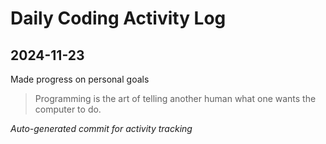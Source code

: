 # Daily Coding Activity Log

## 2024-11-23

Made progress on personal goals

> Programming is the art of telling another human what one wants the computer to do.

*Auto-generated commit for activity tracking*

